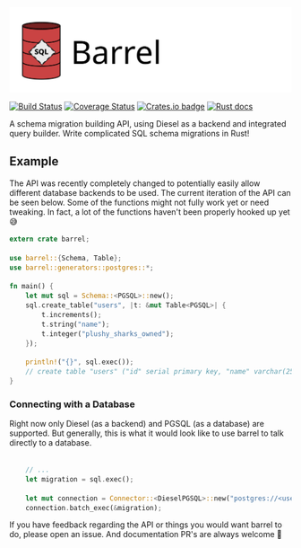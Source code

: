 ![](assets/logo_wide.svg)

[![Build Status](https://travis-ci.org/spacekookie/barrel.svg?branch=master)](https://travis-ci.org/spacekookie/barrel)   [![Coverage Status](https://coveralls.io/repos/github/spacekookie/barrel/badge.svg?branch=master)](https://coveralls.io/github/spacekookie/barrel?branch=master) [![Crates.io badge](https://img.shields.io/crates/v/barrel.svg)](https://crates.io/crates/barrel) [![Rust docs](https://docs.rs/barrel/badge.svg)](https://docs.rs/barrel/)

A schema migration building API, using Diesel as a backend and integrated query builder. Write complicated SQL schema migrations in Rust!

## Example

The API was recently completely changed to potentially easily allow different database backends to be used. The current iteration of the API can be seen below. Some of the functions might not fully work yet or need tweaking. In fact, a lot of the functions haven't been properly hooked up yet 😅

```rust
extern crate barrel;

use barrel::{Schema, Table};
use barrel::generators::postgres::*;

fn main() {
    let mut sql = Schema::<PGSQL>::new();
    sql.create_table("users", |t: &mut Table<PGSQL>| {
        t.increments();
        t.string("name");
        t.integer("plushy_sharks_owned");
    });

    println!("{}", sql.exec());
    // create table "users" ("id" serial primary key, "name" varchar(255), "plushy_sharks_owned" int)
}

```

### Connecting with a Database

Right now only Diesel (as a backend) and PGSQL (as a database) are supported. But generally, this is what it would look like to use barrel to talk directly to a database.

```rust

    // ...
    let migration = sql.exec();

    let mut connection = Connector::<DieselPGSQL>::new("postgres://<username>:<password>@<server>/<database>");
    connection.batch_exec(&migration);
```

If you have feedback regarding the API or things you would want barrel to do, please open an issue. And documentation PR's are always welcome 💚
